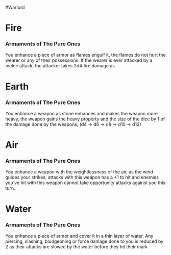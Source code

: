 #Warlord
# Fire
### Armaments of The Pure Ones
You enhance a piece of armor as flames engulf it, the flames do not hurt the wearer or any of their possessions. If the wearer is ever attacked by a melee attack, the attacker takes 2d4 fire damage as 

# Earth
### Armaments of The Pure Ones
You enhance a weapon as stone enhances and makes the weapon more heavy, the weapon gains the heavy property and the size of the dice by 1 of the damage done by the weapons, (d4 -> d6 -> d8 -> d10 -> d12)

# Air
### Armaments of The Pure Ones
You enhance a weapon with the weightlessness of the air, as the wind guides your strikes, attacks with this weapon has a +1 to hit and enemies you’ve hit with this weapon cannot take opportunity attacks against you this turn.

# Water
### Armaments of The Pure Ones
You enhance a piece of armor and cover it in a thin layer of water. Any piercing, slashing, bludgeoning or force damage done to you is reduced by 2 as their attacks are slowed by the water before they hit their mark